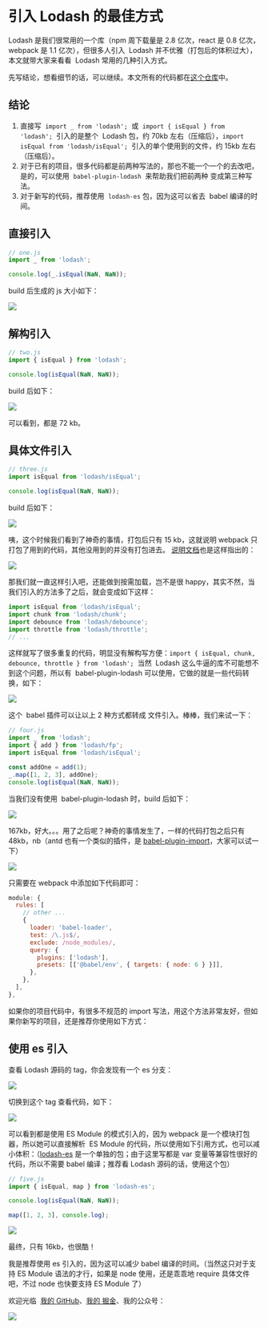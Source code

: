 # 引入 Lodash 的最佳方式

Lodash 是我们很常用的一个库（npm 周下载量是 2.8 亿次，react 是 0.8 亿次，webpack 是 1.1 亿次），但很多人引入  Lodash 并不优雅（打包后的体积过大），本文就带大家来看看  Lodash 常用的几种引入方式。

先写结论，想看细节的话，可以继续。本文所有的代码都在[这个仓库](https://github.com/Acmu/require-lodash-demo)中。

## 结论

1. 直接写  `import _ from 'lodash';`  或  `import { isEqual } from 'lodash';`  引入的是整个  Lodash 包，约 70kb 左右（压缩后），`import isEqual from 'lodash/isEqual';`  引入的单个使用到的文件，约 15kb 左右（压缩后）。
2. 对于已有的项目，很多代码都是前两种写法的，那也不能一个一个的去改吧，是的，可以使用  `babel-plugin-lodash`  来帮助我们把前两种 变成第三种写法。
3. 对于新写的代码，推荐使用  `lodash-es` 包，因为这可以省去  babel 编译的时间。

## 直接引入

```javascript
// one.js
import _ from 'lodash';

console.log(_.isEqual(NaN, NaN));
```

build 后生成的 js 大小如下：

![](https://cdn.nlark.com/yuque/0/2020/png/197018/1585807319376-15744c89-e01c-461e-872e-51ad5df81e6a.png#align=left&display=inline&height=102&name=image.png&originHeight=204&originWidth=790&size=39865&status=done&style=none&width=395)

## 解构引入

```javascript
// two.js
import { isEqual } from 'lodash';

console.log(isEqual(NaN, NaN));
```

build 后如下：

![](https://cdn.nlark.com/yuque/0/2020/png/197018/1585807417167-a5708610-4720-4187-aada-0dce04a6c093.png#align=left&display=inline&height=69&name=image.png&originHeight=138&originWidth=691&size=29525&status=done&style=none&width=345.5) 

可以看到，都是 72 kb。

## 具体文件引入

```javascript
// three.js
import isEqual from 'lodash/isEqual';

console.log(isEqual(NaN, NaN));
```

build 后如下：

![](https://cdn.nlark.com/yuque/0/2020/png/197018/1585807530012-9f9904f0-c101-4f35-a791-0324f7e0382e.png#align=left&display=inline&height=70&name=image.png&originHeight=139&originWidth=698&size=28472&status=done&style=none&width=349)

咦，这个时候我们看到了神奇的事情，打包后只有 15 kb，这就说明 webpack 只打包了用到的代码，其他没用到的并没有打包进去。 [说明文档](https://github.com/lodash/lodash#installation)也是这样指出的：

![](https://cdn.nlark.com/yuque/0/2020/png/197018/1585807782417-c2b74f84-25bd-485e-9a8b-2f5dd0c066d7.png#align=left&display=inline&height=290&name=image.png&originHeight=580&originWidth=1510&size=116236&status=done&style=none&width=755)

那我们就一直这样引入吧，还能做到按需加载，岂不是很 happy，其实不然，当我们引入的方法多了之后，就会变成如下这样：

```javascript
import isEqual from 'lodash/isEqual';
import chunk from 'lodash/chunk';
import debounce from 'lodash/debounce';
import throttle from 'lodash/throttle';
// ...
```

这样就写了很多重复的代码，明显没有解构写方便：`import { isEqual, chunk, debounce, throttle } from 'lodash';`  当然  Lodash 这么牛逼的库不可能想不到这个问题，所以有  babel-plugin-lodash 可以使用，它做的就是一些代码转换，如下：

![](https://cdn.nlark.com/yuque/0/2020/png/197018/1585808819405-11cc8433-d028-4f29-af95-7be1edcfa35b.png#align=left&display=inline&height=428&name=image.png&originHeight=856&originWidth=762&size=78861&status=done&style=none&width=381) 

这个  babel 插件可以让以上 2 种方式都转成 文件引入。棒棒，我们来试一下：

```javascript
// four.js
import _ from 'lodash';
import { add } from 'lodash/fp';
import isEqual from 'lodash/isEqual';

const addOne = add(1);
_.map([1, 2, 3], addOne);
console.log(isEqual(NaN, NaN));
```

当我们没有使用  babel-plugin-lodash 时，build 后如下：

![](https://cdn.nlark.com/yuque/0/2020/png/197018/1585809274667-212a35f7-f457-48d3-8f37-7530c0e5c652.png#align=left&display=inline&height=69&name=image.png&originHeight=138&originWidth=705&size=28489&status=done&style=none&width=352.5)

167kb，好大。。。用了之后呢？神奇的事情发生了，一样的代码打包之后只有 48kb，nb（antd 也有一个类似的插件，是 [babel-plugin-import](https://github.com/ant-design/babel-plugin-import)，大家可以试一下）

![](https://cdn.nlark.com/yuque/0/2020/png/197018/1586182329456-7abb7e3b-f0fd-4678-8953-42a003cc4eb1.png#align=left&display=inline&height=169&name=image.png&originHeight=338&originWidth=1250&size=73606&status=done&style=none&width=625)

只需要在 webpack 中添加如下代码即可：

```javascript
module: {
  rules: [
    // other ...
    {
      loader: 'babel-loader',
      test: /\.js$/,
      exclude: /node_modules/,
      query: {
        plugins: ['lodash'],
        presets: [['@babel/env', { targets: { node: 6 } }]],
      },
    },
  ],
},
```

如果你的项目代码中，有很多不规范的 import 写法，用这个方法非常友好，但如果你新写的项目，还是推荐你使用如下方式：

## 使用 es 引入

查看 Lodash 源码的 tag，你会发现有一个 es 分支：

![](https://cdn.nlark.com/yuque/0/2020/png/197018/1586183280612-f2ca5030-16e8-439e-9981-53ed39f1dba6.png#align=left&display=inline&height=371&name=image.png&originHeight=742&originWidth=804&size=70413&status=done&style=none&width=402)

切换到这个 tag 查看代码，如下：

![](https://cdn.nlark.com/yuque/0/2020/png/197018/1586183409747-991a986d-7241-444d-b87e-4ea1ec5d0b33.png#align=left&display=inline&height=211&name=image.png&originHeight=422&originWidth=1498&size=75985&status=done&style=none&width=749)

可以看到都是使用 ES Module 的模式引入的，因为 webpack 是一个模块打包器，所以她可以直接解析  ES Module 的代码，所以使用如下引用方式，也可以减小体积：（[lodash-es](https://www.npmjs.com/package/lodash-es) 是一个单独的包；由于这里写都是 var 变量等兼容性很好的代码，所以不需要 babel 编译；推荐看 Lodash 源码的话，使用这个包）

```javascript
// five.js
import { isEqual, map } from 'lodash-es';

console.log(isEqual(NaN, NaN));

map([1, 2, 3], console.log);
```

![](https://cdn.nlark.com/yuque/0/2020/png/197018/1586184112588-0a7fc628-6033-4abc-9f9a-742ec86778c1.png#align=left&display=inline&height=100&name=image.png&originHeight=200&originWidth=752&size=36458&status=done&style=none&width=376)

最终，只有 16kb，也很酷！

我是推荐使用 es 引入的，因为这可以减少 babel 编译的时间。（当然这只对于支持 ES Module 语法的才行，如果是 node 使用，还是乖乖地 require 具体文件吧，不过 node 也快要支持 ES Module 了）

欢迎光临  [我的 GitHub](https://github.com/Acmu)、[我的 掘金](https://juejin.im/user/5bcab884e51d450e81091745)、我的公众号：

![](https://cdn.nlark.com/yuque/0/2020/png/197018/1586189330099-afc78321-662b-4b28-86fb-9211eb0fdacb.png#align=left&display=inline&height=310&name=image.png&originHeight=500&originWidth=900&size=95117&status=done&style=none&width=557)

